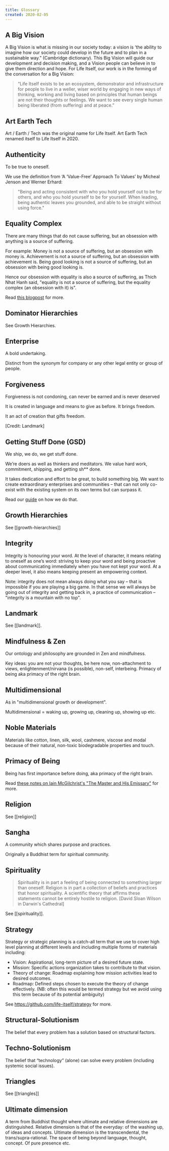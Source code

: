 ```yaml
---
title: Glossary
created: 2020-02-05
---
```


## A Big Vision


A Big Vision is what is missing in our society today: a vision is ‘the ability to imagine how our society could develop in the future and to plan in a sustainable way.” (Cambridge dictionary). This Big Vision will guide our development and decision making, and a Vision people can believe in to give them direction and hope. For Life Itself, our work is in the forming of the conversation for a Big Vision: 

>“Life Itself exists to be an ecosystem, demonstrator and infrastructure for people to live in a weller, wiser world by engaging in new ways of thinking, working and living based on principles that human beings are not their thoughts or feelings. We want to see every single human being liberated (from suffering) and at peace.”

## Art Earth Tech

Art / Earth / Tech was the original name for Life Itself. Art Earth Tech renamed itself to Life Itself in 2020.

## Authenticity

To be true to oneself.

We use the definition from ‘A ‘Value-Free’ Approach To Values’ by Micheal Jenson and Werner Erhard: 

>"Being and acting consistent with who you hold yourself out to be for others, and who you hold yourself to be for yourself. When leading, being authentic leaves you grounded, and able to be straight without using force."

## Equality Complex

There are many things that do not cause suffering, but an obsession with anything is a source of suffering. 

For example: Money is not a source of suffering, but an obsession with money is. Achievement is not a source of suffering, but an obsession with achievement is.
Being good looking is not a source of suffering, but an obsession with being good looking is.

Hence our obsession with equality is also a source of suffering, as Thich Nhat Hanh said, "equality is not a source of suffering, but the equality complex (an obsession with it) is".

Read [this blogpost](https://lifeitself.org/blog/2019/12/01/blind-spot-3-the-equality-complex) for more.

## Dominator Hierarchies

See Growth Hierarchies.

## Enterprise

A bold undertaking.

Distinct from the synonym for company or any other legal entity or group of people.

## Forgiveness

Forgiveness is not condoning, can never be earned and is never deserved

It is created in language and means to give as before. It brings freedom.

It an act of creation that gifts freedom.

[Credit: Landmark]

## Getting Stuff Done (GSD)

We ship, we do, we get stuff done.

We’re doers as well as thinkers and meditators. We value hard work, commitment, shipping, and getting sh** done.  

It takes dedication and effort to be great, to build something big. We want to create extraordinary enterprises and communities – that can not only co-exist with the existing system on its own terms but can surpass it.

Read our [guide](https://lifeitself.org/tao/getting-stuff-done#how-do-we-complete-tasks?) on how we do that. 

## Growth Hierarchies

See [[growth-hierarchies]]

## Integrity

Integrity is honouring your word. At the level of character, it means relating to oneself as one’s word: striving to keep your word and being proactive about communicating immediately when you have not kept your word. At a deeper level, it also means keeping present an empowering context.

Note: integrity does not mean always doing what you say – that is impossible if you are playing a big game. In that sense we will always be going out of integrity and getting back in, a practice of communication – "integrity is a mountain with no top".

## Landmark

See [[landmark]].

## Mindfulness & Zen

Our ontology and philosophy are grounded in Zen and mindfulness.

Key ideas: you are not your thoughts, be here now, non-attachment to views, enlightenment/nirvana (is possible), non-self, interbeing. Primacy of being aka primacy of the right brain.

## Multidimensional

As in "multidimensional growth or development".

Multidimensional = waking up, growing up, cleaning up, showing up etc.

## Noble Materials 

Materials like cotton, linen, silk, wool, cashmere, viscose and modal because of their natural, non-toxic biodegradable properties and touch.

## Primacy of Being

Being has first importance before doing, aka primacy of the right brain.

Read [these notes on Iain McGilchrist's "The Master and His Emissary"](https://lifeitself.org/blog/2018/05/01/mcgilchrist-master-and-his-emissary-notes) for more.

## Religion

See [[religion]]

## Sangha

A community which shares purpose and practices.

Originally a Buddhist term for spiritual community.

## Spirituality

> Spirituality is in part a feeling of being connected to something larger than oneself. Religion is in part a collection of beliefs and practices that honor spirituality. A scientific theory that affirms these statements cannot be entirely hostile to religion. [David Sloan Wilson in Darwin's Cathedral]

See [[spirituality]].

## Strategy

Strategy or strategic planning is a catch-all term that we use to cover high level planning at different levels and including multiple forms of materials including:

- Vision: Aspirational, long-term picture of a desired future state.
- Mission: Specific actions organization takes to contribute to that vision.
- Theory of change: Roadmap explaining how mission activities lead to desired outcomes.
- Roadmap: Defined steps chosen to execute the theory of change effectively. (NB: often this would be termed strategy but we avoid using this term because of its potential ambiguity)

See https://github.com/life-itself/strategy for more.

## Structural-Solutionism

The belief that every problem has a solution based on structural factors.

## Techno-Solutionism

The belief that “technology” (alone) can solve every problem (including systemic social issues).

## Triangles

See [[triangles]]

## Ultimate dimension

A term from Buddhist thought where ultimate and relative dimensions are distinguished. Relative dimension is that of the everyday: of the washing up, of ideas and concepts. Ultimate dimension is the transcendental, the trans/supra-rational. The space of being beyond language, thought, concept. Of pure presence etc.
